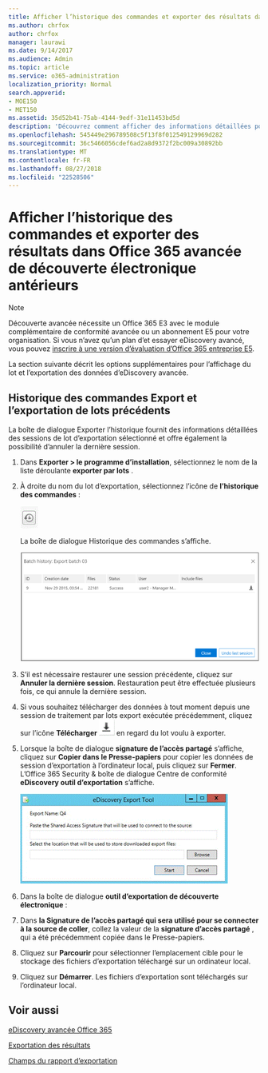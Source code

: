 ```yaml
---
title: Afficher l’historique des commandes et exporter des résultats dans Office 365 avancée de découverte électronique antérieurs
ms.author: chrfox
author: chrfox
manager: laurawi
ms.date: 9/14/2017
ms.audience: Admin
ms.topic: article
ms.service: o365-administration
localization_priority: Normal
search.appverid:
- MOE150
- MET150
ms.assetid: 35d52b41-75ab-4144-9edf-31e11453bd5d
description: 'Découvrez comment afficher des informations détaillées pour les sessions de lot d’exportation sélectionné et comment annuler la dernière exportation session dans Office 365 avancée de découverte électronique.  '
ms.openlocfilehash: 545449e296789508c5f13f8f012549129969d282
ms.sourcegitcommit: 36c5466056cdef6ad2a8d9372f2bc009a30892bb
ms.translationtype: MT
ms.contentlocale: fr-FR
ms.lasthandoff: 08/27/2018
ms.locfileid: "22528506"
---
```

# <a name="view-batch-history-and-export-past-results-in-office-365-advanced-ediscovery"></a>Afficher l’historique des commandes et exporter des résultats dans Office 365 avancée de découverte électronique antérieurs

> [!NOTE]
> Découverte avancée nécessite un Office 365 E3 avec le module complémentaire de conformité avancée ou un abonnement E5 pour votre organisation. Si vous n’avez qu’un plan d’et essayer eDiscovery avancé, vous pouvez [inscrire à une version d’évaluation d’Office 365 entreprise E5](https://go.microsoft.com/fwlink/p/?LinkID=698279). 
  
La section suivante décrit les options supplémentaires pour l’affichage du lot et l’exportation des données d’eDiscovery avancée. 
  
## <a name="viewing-export-batch-history-and-exporting-previous-batches"></a>Historique des commandes Export et l’exportation de lots précédents

La boîte de dialogue Exporter l’historique fournit des informations détaillées des sessions de lot d’exportation sélectionné et offre également la possibilité d’annuler la dernière session.
  
1. Dans **Exporter \> le programme d’installation**, sélectionnez le nom de la liste déroulante **exporter par lots** . 
    
2. À droite du nom du lot d’exportation, sélectionnez l’icône de **l’historique des commandes** : 
    
    ![Icône d’exportation de l’historique par lots](media/a14f6ef9-0c3c-4851-b65d-9380f2d8a38a.gif)
  
    La boîte de dialogue Historique des commandes s’affiche.
    
    ![Exporter l’historique par lots](media/04c5b75c-348c-491d-b4fe-716659333890.png)
  
3. S’il est nécessaire restaurer une session précédente, cliquez sur **Annuler la dernière session**. Restauration peut être effectuée plusieurs fois, ce qui annule la dernière session.
    
4. Si vous souhaitez télécharger des données à tout moment depuis une session de traitement par lots export exécutée précédemment, cliquez sur l’icône **Télécharger** ![icône d’exportation lot historique de téléchargement](media/de69b920-a6ac-4ddb-b93e-e1cc5888e6c4.gif) en regard du lot voulu à exporter. 
    
5. Lorsque la boîte de dialogue **signature de l’accès partagé** s’affiche, cliquez sur **Copier dans le Presse-papiers** pour copier les données de session d’exportation à l’ordinateur local, puis cliquez sur **Fermer**. L’Office 365 Security &amp; boîte de dialogue Centre de conformité **eDiscovery outil d’exportation** s’affiche. 
    
    ![Boîte de dialogue Exporter la découverte électronique](media/01f79d2d-6da0-45e6-9c6f-ab12347572cb.gif)
  
6. Dans la boîte de dialogue **outil d’exportation de découverte électronique** : 
    
1. Dans **la Signature de l’accès partagé qui sera utilisé pour se connecter à la source de coller**, collez la valeur de la **signature d’accès partagé** , qui a été précédemment copiée dans le Presse-papiers. 
    
2. Cliquez sur **Parcourir** pour sélectionner l’emplacement cible pour le stockage des fichiers d’exportation téléchargé sur un ordinateur local. 
    
3. Cliquez sur **Démarrer**. Les fichiers d’exportation sont téléchargés sur l’ordinateur local. 
    
## <a name="see-also"></a>Voir aussi

[eDiscovery avancée Office 365](office-365-advanced-ediscovery.md)
  
[Exportation des résultats](export-results-in-advanced-ediscovery.md)

[Champs du rapport d’exportation](export-report-fields-in-advanced-ediscovery.md)

